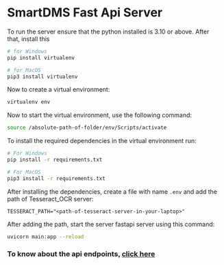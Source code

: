 # SmartDMS Fast Api Server

To run the server ensure that the python installed is 3.10 or above. After that, install this

```bash
# for Windows
pip install virtualenv

# for MacOS
pip3 install virtualenv
```

Now to create a virtual environment:

```bash
virtualenv env
```

Now to start the virtual environment, use the following command:

```bash
source /absolute-path-of-folder/env/Scripts/activate
```

To install the required dependencies in the virtual environment run:

```bash
# For Windows
pip install -r requirements.txt

# For MacOS
pip3 install -r requirements.txt
```

After installing the dependencies, create a file with name `.env` and add the path of Tesseract_OCR server:

```env
TESSERACT_PATH="<path-of-tesseract-server-in-your-laptop>"
```

After adding the path, start the server fastapi server using this command:

```bash
uvicorn main:app --reload
```

### To know about the api endpoints, [click here](REQUEST.md)
